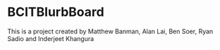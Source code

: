 BCITBlurbBoard
=================

This is a project created by Matthew Banman, Alan Lai, Ben Soer, Ryan Sadio and Inderjeet Khangura